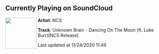 ## Currently Playing on SoundCloud

[<img align="left" width="100" src="https://i1.sndcdn.com/artworks-RK0GGrYBGP40cwSp-wqzIKw-t50x50.jpg">](https://soundcloud.com/nocopyrightsounds/unknown-brain-dancing-on-the-moon-ft-luke-burr)

**Artist**: NCS 

**Track**: Unknown Brain - Dancing On The Moon (ft. Luke Burr)[NCS Release]

Last updated at 11/24/2020 11:49
